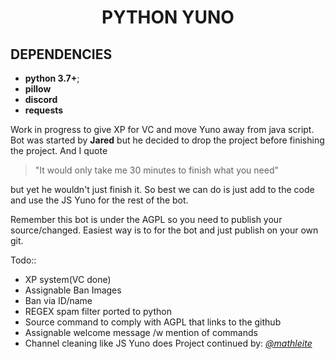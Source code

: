 <h1 align="center">PYTHON YUNO</h1>

## DEPENDENCIES
* **python 3.7+**;
* **pillow**
* **discord**
* **requests**

Work in progress to give XP for VC and move Yuno away from java script.
Bot was started by **Jared** but he decided to drop the project
before finishing the project. And I quote
>"It would only take me 30 minutes to finish what you need"

but yet he wouldn't just finish it. So best we can do is just add to the code and use the JS Yuno for the rest of the bot.

Remember this bot is under the AGPL so you need to publish your source/changed. Easiest way is to for the bot and just publish
on your own git.

Todo::
* XP system(VC done)
* Assignable Ban Images
* Ban via ID/name
* REGEX spam filter ported to python
* Source command to comply with AGPL that links to the github
* Assignable welcome message /w mention of commands
* Channel cleaning like JS Yuno does
Project continued by: *[@mathleite](https://github.com/mathleite)*
